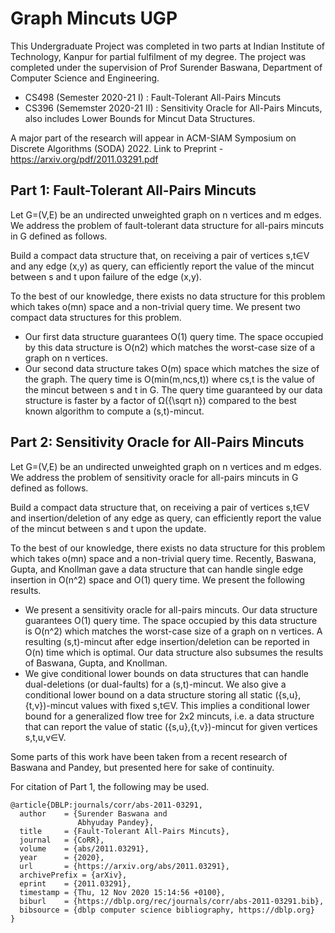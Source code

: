# Graph Mincuts UGP

This Undergraduate Project was completed in two parts at Indian Institute of Technology, Kanpur for partial fulfilment of my degree. The project was completed under the supervision of Prof Surender Baswana, Department of Computer Science and Engineering. 

- CS498 (Semester 2020-21 I) : Fault-Tolerant All-Pairs Mincuts
- CS396 (Sememster 2020-21 II) : Sensitivity Oracle for All-Pairs Mincuts, also includes Lower Bounds for Mincut Data Structures.

A major part of the research will appear in ACM-SIAM Symposium on Discrete Algorithms (SODA) 2022.
Link to Preprint - https://arxiv.org/pdf/2011.03291.pdf

## Part 1: Fault-Tolerant All-Pairs Mincuts

Let G=(V,E) be an undirected unweighted graph on n vertices and m edges. We address the problem of fault-tolerant data structure for all-pairs mincuts in G defined as follows.

Build a compact data structure that, on receiving a pair of vertices s,t∈V and any edge (x,y) as query, can efficiently report the value of the mincut between s and t upon failure of the edge (x,y).

To the best of our knowledge, there exists no data structure for this problem which takes o(mn) space and a non-trivial query time. We present two compact data structures for this problem.
- Our first data structure guarantees O(1) query time. The space occupied by this data structure is O(n2) which matches the worst-case size of a graph on n vertices.
- Our second data structure takes O(m) space which matches the size of the graph. The query time is O(min(m,ncs,t)) where cs,t is the value of the mincut between s and t in G. The query time guaranteed by our data structure is faster by a factor of Ω({\sqrt n}) compared to the best known algorithm to compute a (s,t)-mincut.


## Part 2: Sensitivity Oracle for All-Pairs Mincuts

Let G=(V,E) be an undirected unweighted graph on n vertices and m edges. We address the problem of sensitivity oracle for all-pairs mincuts in G defined as follows.

Build a compact data structure that, on receiving a pair of vertices s,t∈V and insertion/deletion of any edge as query, can efficiently report the value of the mincut between s and t upon the update.

To the best of our knowledge, there exists no data structure for this problem which takes o(mn) space and a non-trivial query time. Recently, Baswana, Gupta, and Knollman gave a data structure that can handle single edge insertion in O(n^2) space and O(1) query time. We present the following results.

- We present a sensitivity oracle for all-pairs mincuts. Our data structure guarantees O(1) query time. The space occupied by this data structure is O(n^2) which matches the worst-case size of a graph on n vertices. A resulting (s,t)-mincut after edge insertion/deletion can be reported in O(n) time which is optimal. Our data structure also subsumes the results of Baswana, Gupta, and Knollman.
- We give conditional lower bounds on data structures that can handle dual-deletions (or dual-faults) for a (s,t)-mincut. We also give a conditional lower bound on a data structure storing all static ({s,u},{t,v})-mincut values with fixed s,t∈V. This implies a conditional lower bound for a generalized flow tree for 2x2 mincuts, i.e. a data structure that can report the value of static ({s,u},{t,v})-mincut for given vertices s,t,u,v∈V.

Some parts of this work have been taken from a recent research of Baswana and Pandey, but presented here for sake of continuity. 


For citation of Part 1, the following may be used.
```
@article{DBLP:journals/corr/abs-2011-03291,
  author    = {Surender Baswana and
               Abhyuday Pandey},
  title     = {Fault-Tolerant All-Pairs Mincuts},
  journal   = {CoRR},
  volume    = {abs/2011.03291},
  year      = {2020},
  url       = {https://arxiv.org/abs/2011.03291},
  archivePrefix = {arXiv},
  eprint    = {2011.03291},
  timestamp = {Thu, 12 Nov 2020 15:14:56 +0100},
  biburl    = {https://dblp.org/rec/journals/corr/abs-2011-03291.bib},
  bibsource = {dblp computer science bibliography, https://dblp.org}
}
```
